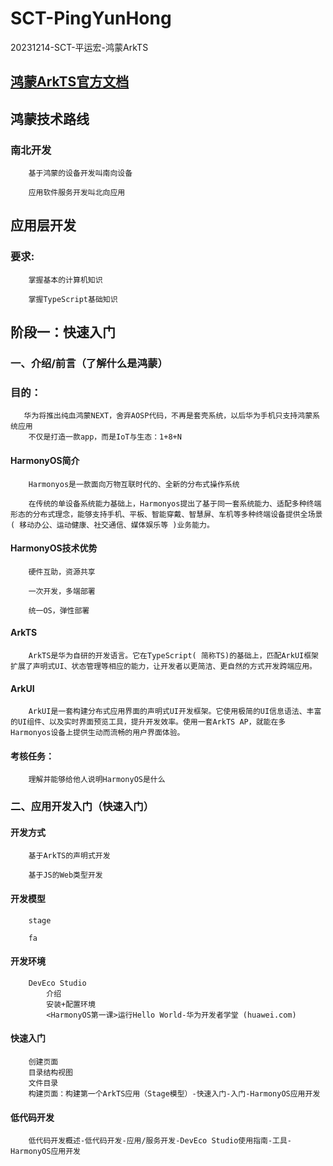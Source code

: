 # SCT-PingYunHong
20231214-SCT-平运宏-鸿蒙ArkTS

## <a href="https://developer.harmonyos.com/cn/docs/documentation/doc-guides-V3/start-overview-0000001478061421-V3">鸿蒙ArkTS官方文档</a>

## 鸿蒙技术路线
### 南北开发
        基于鸿蒙的设备开发叫南向设备

        应用软件服务开发叫北向应用
## 应用层开发
### 要求:
        掌握基本的计算机知识

        掌握TypeScript基础知识
## 阶段一：快速入门
### 一、介绍/前言（了解什么是鸿蒙）
### 目的：
       华为将推出纯血鸿蒙NEXT，舍弃AOSP代码，不再是套壳系统，以后华为手机只支持鸿蒙系统应用
        不仅是打造一款app，而是IoT与生态：1+8+N
####    HarmonyOS简介
        Harmonyos是一款面向万物互联时代的、全新的分布式操作系统

        在传统的单设备系统能力基础上，Harmonyos提出了基于同一套系统能力、适配多种终端形态的分布式理念，能够支持手机、平板、智能穿戴、智慧屏、车机等多种终端设备提供全场景( 移动办公、运动健康、社交通信、媒体娱乐等 )业务能力。

####    HarmonyOS技术优势
        硬件互助，资源共享

        一次开发，多端部署

        统一OS，弹性部署

####    ArkTS
        ArkTS是华为自研的开发语言。它在TypeScript( 简称TS)的基础上，匹配ArkUI框架扩展了声明式UI、状态管理等相应的能力，让开发者以更简洁、更自然的方式开发跨端应用。

####    ArkUI
        ArkUI是一套构建分布式应用界面的声明式UI开发框架。它使用极简的UI信息语法、丰富的UI组件、以及实时界面预览工具，提升开发效率。使用一套ArkTS AP，就能在多Harmonyos设备上提供生动而流畅的用户界面体验。

####    考核任务：
        理解并能够给他人说明HarmonyOS是什么


### 二、应用开发入门（快速入门）
####        开发方式
        基于ArkTS的声明式开发
        
        基于JS的Web类型开发

####        开发模型
        stage

        fa

####       开发环境
        DevEco Studio
            介绍
            安装+配置环境
            <HarmonyOS第一课>运行Hello World-华为开发者学堂 (huawei.com)
####        快速入门
        创建页面
        目录结构视图
        文件目录
        构建页面：构建第一个ArkTS应用（Stage模型）-快速入门-入门-HarmonyOS应用开发

####  低代码开发
        低代码开发概述-低代码开发-应用/服务开发-DevEco Studio使用指南-工具-HarmonyOS应用开发






